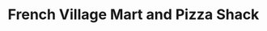 ---
title: "French Village Mart and Pizza Shack"
url: /rothesay/french-village-mart-and-pizza-shack/
shop: convenience
---